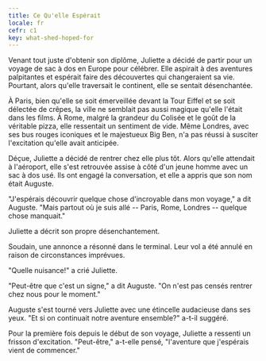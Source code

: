 ```yaml
---
title: Ce Qu'elle Espérait
locale: fr
cefr: c1
key: what-shed-hoped-for
---
```


Venant tout juste d'obtenir son diplôme, Juliette a décidé de partir pour un voyage de sac à dos en Europe pour célébrer. Elle aspirait à des aventures palpitantes et espérait faire des découvertes qui changeraient sa vie. Pourtant, alors qu'elle traversait le continent, elle se sentait désenchantée.

À Paris, bien qu'elle se soit émerveillée devant la Tour Eiffel et se soit délectée de crêpes, la ville ne semblait pas aussi magique qu'elle l'était dans les films. À Rome, malgré la grandeur du Colisée et le goût de la véritable pizza, elle ressentait un sentiment de vide. Même Londres, avec ses bus rouges iconiques et le majestueux Big Ben, n'a pas réussi à susciter l'excitation qu'elle avait anticipée.

Déçue, Juliette a décidé de rentrer chez elle plus tôt. Alors qu'elle attendait à l'aéroport, elle s'est retrouvée assise à côté d'un jeune homme avec un sac à dos usé. Ils ont engagé la conversation, et elle a appris que son nom était Auguste.

"J'espérais découvrir quelque chose d'incroyable dans mon voyage," a dit Auguste. "Mais partout où je suis allé -- Paris, Rome, Londres -- quelque chose manquait."

Juliette a décrit son propre désenchantement.

Soudain, une annonce a résonné dans le terminal. Leur vol a été annulé en raison de circonstances imprévues.

"Quelle nuisance!" a crié Juliette.

"Peut-être que c'est un signe," a dit Auguste. "On n'est pas censés rentrer chez nous pour le moment."

Auguste s'est tourné vers Juliette avec une étincelle audacieuse dans ses yeux. "Et si on continuait notre aventure ensemble?" a-t-il suggéré.

Pour la première fois depuis le début de son voyage, Juliette a ressenti un frisson d'excitation. "Peut-être," a-t-elle pensé, "l'aventure que j'espérais vient de commencer."